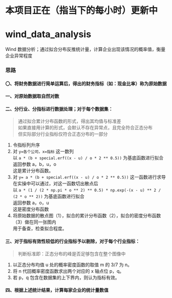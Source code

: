 # 本项目正在（指当下的每小时）更新中
# wind_data_analysis
Wind 数据分析；通过拟合分布反推统计量，计算企业出现该情况的概率值，衡量企业异常程度
### 思路
#### 〇、将财务数据进行简单运算后，得出的财务指标（如：现金比率）称为原始数据
#### 一、对原始数据取自然对数
#### 二、分行业、分指标进行数据处理；对于每个数据集：
> 通过拟合累计分布函数的形式，得出其均值与标准差  
> 如果直接用计算的形式，会默认不存在异常点，且完全符合正态分布  
> 但实际部分行业指标仅符合正态分布的一部分
1. 令指标列升序
2. 对 `y=各个公司，x=指标` 这一数列  
以 `a * (b + special.erf((x - u) / o * 2 ** 0.5))` 为基底函数进行拟合  
返回参数 a，b，u，o  
这是累计分布函数。
3. 对 `y= a * (b + special.erf((x - u) / o * 2 ** 0.5))` 这一函数进行求导  
在实操中可以通过，对这一函数切出散点后  
以 `a * (1 / (2 * np.pi * o ** 2) ** 0.5) * np.exp(-(x - u) ** 2 / (2 * o ** 2))` 为基底函数进行拟合  
返回参数 a，o，u  
这是密度分布函数  
4. 将原始数据的散点图（1），拟合的累计分布函数（2），拟合的密度分布函数（3）做在同一张图内  
用于备查，检查拟合程度。
#### 三、对于指标有效性较低的行业指标予以剔除，对于每个行业指标：
> 判断标准即：正态分布的峰是否足够包含在整个图像中
1. 以正态分布均值 u 处的概率密度函数的取值 m 的 3/7 为 n。
2. 将 n 代回概率密度函数求出两个对应的 x 轴点位 p，q。
3. 若 p，q 包含在数据集的上下界内，则认为指标有效。
#### 四、根据上述统计结果，计算每家企业的统计量数值
